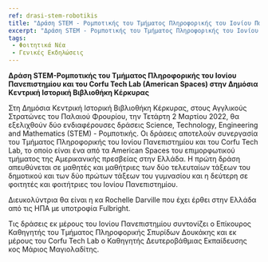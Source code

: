 ```yaml
---
ref: drasi-stem-robotikis
title: "Δράση STEM - Ρομποτικής του Τμήματος Πληροφορικής του Ιονίου Πανεπιστημίου και του Corfu Tech Lab (American Spaces) στην Δημόσια Κεντρική Ιστορική Βιβλιοθήκη Κέρκυρας"
excerpt: "Δράση STEM - Ρομποτικής του Τμήματος Πληροφορικής του Ιονίου Πανεπιστημίου και του Corfu Tech Lab (American Spaces) στην Δημόσια Κεντρική Ιστορική Βιβλιοθήκη Κέρκυρας πραγματοποιήθηκε,, 2 Μαρτίου 2022."
tags:
 - Φοιτητικά Νέα
 - Γενικές Εκδηλώσεις
--- 
```


**Δράση STEM-Ρομποτικής του Τμήματος Πληροφορικής του Ιονίου Πανεπιστημίου και του Corfu Tech Lab (American Spaces) στην Δημόσια Κεντρική Ιστορική Βιβλιοθήκη Κέρκυρας**

Στη Δημόσια Κεντρική Ιστορική Βιβλιοθήκη Κέρκυρας, στους Αγγλικούς Στρατώνες του Παλαιού Φρουρίου, την Τετάρτη 2 Μαρτίου 2022, θα εξελιχθούν δύο ενδιαφέρουσες δράσεις Science, Technology, Engineering and Mathematics (STEM) - Ρομποτικής. Οι δράσεις αποτελούν συνεργασία του Τμήματος Πληροφορικής του Ιονίου Πανεπιστημίου και του Corfu Tech Lab, το οποίο είναι ένα από τα American Spaces του επιμορφωτικού τμήματος της Αμερικανικής πρεσβείας στην Ελλάδα. Η πρώτη δράση απευθύνεται σε μαθητές και μαθήτριες των δύο τελευταίων τάξεων του δημοτικού και των δύο πρώτων τάξεων του γυμνασίου και η δεύτερη σε φοιτητές και φοιτήτριες του Ιονίου Πανεπιστημίου.

Διευκολύντρια θα είναι η κα Rochelle Darville που έχει έρθει στην Ελλάδα από τις ΗΠΑ με υποτροφία Fulbright.

Τις δράσεις εκ μέρους του Ιονίου Πανεπιστημίου συντονίζει ο Επίκουρος Καθηγητής του Τμήματος Πληροφορικής Σπυρίδων Δουκάκης και εκ μέρους του Corfu Tech Lab ο Καθηγητής Δευτεροβάθμιας Εκπαίδευσης κος Μάριος Μαγιολαδίτης.
